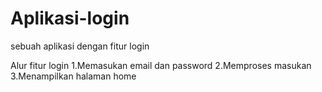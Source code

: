 # Aplikasi-login
sebuah aplikasi dengan fitur login

Alur fitur login 
1.Memasukan email dan password
2.Memproses masukan
3.Menampilkan halaman home
